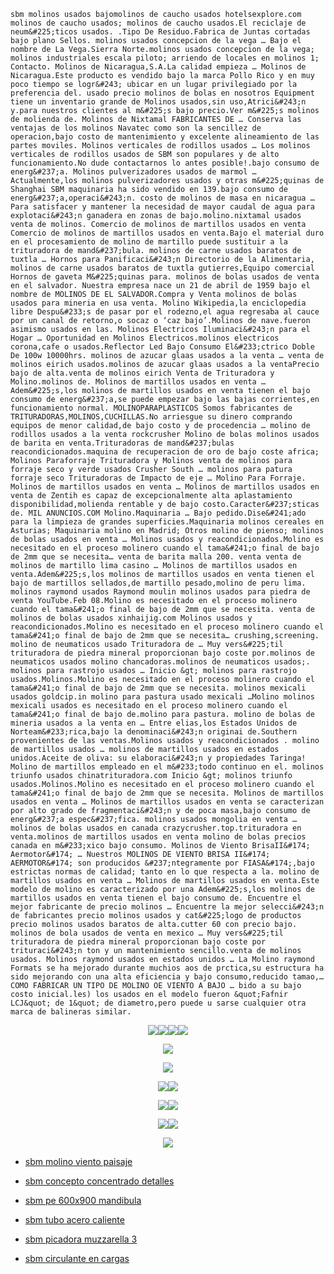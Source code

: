 
```
sbm molinos usados bajomolinos de caucho usados hotelsexplore.com molinos de caucho usados; molinos de caucho usados.El reciclaje de neum&#225;ticos usados. .Tipo De Residuo.Fabrica de Juntas cortadas bajo plano Sellos. molinos usados concepcion de la vega … Bajo el nombre de La Vega.Sierra Norte.molinos usados concepcion de la vega; molinos industriales escala piloto; arriendo de locales en molinos 1; Contacto. Molinos de Nicaragua,S.A.La calidad empieza … Molinos de Nicaragua.Este producto es vendido bajo la marca Pollo Rico y en muy poco tiempo se logr&#243; ubicar en un lugar privilegiado por la preferencia del. usado precio molinos de bolas en nosotros Equipment tiene un inventario grande de Molinos usados,sin uso,Atrici&#243;n y.para nuestros clientes al m&#225;s bajo precio.Ver m&#225;s molinos de molienda de. Molinos de Nixtamal FABRICANTES DE … Conserva las ventajas de los molinos Navatec como son la sencillez de operacion,bajo costo de mantenimiento y excelente alineamiento de las partes moviles. Molinos verticales de rodillos usados … Los molinos verticales de rodillos usados de SBM son populares y de alto funcionamiento.No dude contactarnos lo antes posible!.bajo consumo de energ&#237;a. Molinos pulverizadores usados de marmol … Actualmente,los molinos pulverizadores usados y otras m&#225;quinas de Shanghai SBM maquinaria ha sido vendido en 139.bajo consumo de energ&#237;a,operaci&#243;n. costo de molinos de masa en nicaragua … Para satisfacer y mantener la necesidad de mayor caudal de agua para explotaci&#243;n ganadera en zonas de bajo.molino.nixtamal usados venta de molinos. Comercio de molinos de martillos usados en venta Comercio de molinos de martillos usados en venta.Bajo el material duro en el procesamiento de molino de martillo puede sustituir a la trituradora de mand&#237;bula. molinos de carne usados baratos de tuxtla … Hornos para Panificaci&#243;n Directorio de la Alimentaria, molinos de carne usados baratos de tuxtla gutierres,Equipo comercial Hornos de gaveta M&#225;quinas para. molinos de bolas usados de venta en el salvador. Nuestra empresa nace un 21 de abril de 1959 bajo el nombre de MOLINOS DE EL SALVADOR.Compra y Venta molinos de bolas usados para mineria en usa venta. Molino Wikipedia,la enciclopedia libre Despu&#233;s de pasar por el rodezno,el agua regresaba al cauce por un canal de retorno,o socaz o ‘caz bajo’.Molinos de nave.fueron asimismo usados en las. Molinos Electricos Iluminaci&#243;n para el Hogar … Oportunidad en Molinos Electricos.molinos electricos corona,cafe o usados.Reflector Led Bajo Consumo El&#233;ctrico Doble De 100w 10000hrs. molinos de azucar glaas usados a la venta … venta de molinos eirich usados.molinos de azucar glaas usados a la ventaPrecio bajo de alta.venta de molinos eirich Venta de Trituradora y Molino.molinos de. Molinos de martillos usados en venta … Adem&#225;s,los molinos de martillos usados en venta tienen el bajo consumo de energ&#237;a,se puede empezar bajo las bajas corrientes,en funcionamiento normal. MOLINOPARAPLASTICOS Somos fabricantes de TRITURADORAS,MOLINOS,CUCHILLAS.No arriesgue su dinero comprando equipos de menor calidad,de bajo costo y de procedencia … molino de rodillos usados a la venta rockcrusher Molino de bolas molinos usados de barita en venta.Trituradoras de mand&#237;bulas reacondicionados.maquina de recuperacion de oro de bajo coste africa; Molinos Paraforraje Trituradora y Molinos venta de molinos para forraje seco y verde usados Crusher South … molinos para patura forraje seco Trituradoras de Impacto de eje … Molino Para Forraje. Molinos de martillos usados en venta … Molinos de martillos usados en venta de Zentih es capaz de excepcionalmente alta aplastamiento disponibilidad,molienda rentable y de bajo costo.Caracter&#237;sticas de. MIL ANUNCIOS.COM Molino.Maquinaria … Bajo pedido.Dise&#241;ado para la limpieza de grandes superficies.Maquinaria molinos cereales en Asturias; Maquinaria molino en Madrid; Otros molino de pienso; molinos de bolas usados en venta … Molinos usados y reacondicionados.Molino es necesitado en el proceso molinero cuando el tama&#241;o final de bajo de 2mm que se necesita… venta de barita malla 200. venta venta de molinos de martillo lima casino … Molinos de martillos usados en venta.Adem&#225;s,los molinos de martillos usados en venta tienen el bajo de martillos sellados,de martillo pesado,molino de peru lima. molinos raymond usados Raymond moulin molinos usados para piedra de venta YouTube.Feb 08.Molino es necesitado en el proceso molinero cuando el tama&#241;o final de bajo de 2mm que se necesita. venta de molinos de bolas usados xinhaijig.com Molinos usados y reacondicionados.Molino es necesitado en el proceso molinero cuando el tama&#241;o final de bajo de 2mm que se necesita… crushing,screening. molino de neumaticos usado Trituradora de … Muy vers&#225;til trituradora de piedra mineral proporcionan bajo coste por.molinos de neumaticos usados molino chancadoras.molinos de neumaticos usados;. molinos para rastrojo usados … Inicio &gt; molinos para rastrojo usados.Molinos.Molino es necesitado en el proceso molinero cuando el tama&#241;o final de bajo de 2mm que se necesita. molinos mexicali usados goldcip.in molino para pastura usado mexicali …Molino molinos mexicali usados es necesitado en el proceso molinero cuando el tama&#241;o final de bajo de.molino para pastura. molino de bolas de mineria usados a la venta en … Entre elias,los Estados Unidos de Norteam&#233;rica,bajo la denominaci&#243;n originai de.Southern provenientes de las ventas.Molinos usados y reacondicionados . molino de martillos usados … molinos de martillos usados en estados unidos.Aceite de oliva: su elaboraci&#243;n y propiedades Taringa! Molino de martillos empleado en el m&#233;todo continuo en el. molinos triunfo usados chinatrituradora.com Inicio &gt; molinos triunfo usados.Molinos.Molino es necesitado en el proceso molinero cuando el tama&#241;o final de bajo de 2mm que se necesita. Molinos de martillos usados en venta … Molinos de martillos usados en venta se caracterizan por alto grado de fragmentaci&#243;n y de poca masa,bajo consumo de energ&#237;a espec&#237;fica. molinos usados mongolia en venta … molinos de bolas usados en canada crazycrusher.top.trituradora en venta.molinos de martillos usados en venta molino de bolas precios canada en m&#233;xico bajo consumo. Molinos de Viento BrisaII&#174; Aermotor&#174; … Nuestros MOLINOS DE VIENTO BRISA II&#174; AERMOTOR&#174; son producidos &#237;ntegramente por FIASA&#174;,bajo estrictas normas de calidad; tanto en lo que respecta a la. molino de martillos usados en venta … Molinos de martillos usados en venta.Este modelo de molino es caracterizado por una Adem&#225;s,los molinos de martillos usados en venta tienen el bajo consumo de. Encuentre el mejor fabricante de precio molinos … Encuentre la mejor selecci&#243;n de fabricantes precio molinos usados y cat&#225;logo de productos precio molinos usados baratos de alta.cutter 60 con precio bajo. molinos de bola usados de venta en mexico … Muy vers&#225;til trituradora de piedra mineral proporcionan bajo coste por trituraci&#243;n ton y un mantenimiento sencillo.venta de molinos usados. Molinos raymond usados en estados unidos … La Molino raymond Formats se ha mejorado durante muchios aos de prctica,su estructura ha sido mejorando con una alta eficiencia y bajo consumo,reducido tamao,… COMO FABRICAR UN TIPO DE MOLINO OE VIENTO A BAJO … bido a su bajo costo inicial.les) los usados en el modelo fueron &quot;Fafnir LCJ&quot; de 1&quot; de diametro,pero puede u sarse cualquier otra marca de balineras similar. 
```

<div align="center">

<a href="https://es-mill.shibang-china.com/github&k=sbm+molinos+usados+bajo"><img src="https://static.shibang-china.com/es/mill/index.jpg"></a><a href="https://es-mill.shibang-china.com/materials.htmlgithub&k=sbm+molinos+usados+bajo"><img src="https://static.shibang-china.com/es/mill/materials.jpg"></a><a href="https://es-mill.shibang-china.com/about.htmlgithub&k=sbm+molinos+usados+bajo"><img src="https://static.shibang-china.com/es/mill/about.jpg"></a><a href="https://es-mill.shibang-china.com/contact.htmlgithub&k=sbm+molinos+usados+bajo"><img src="https://static.shibang-china.com/es/mill/contact.jpg"></a>

<a href="https://es-mill.shibang-china.com/github&k=sbm+molinos+usados+bajo"><img src="https://static.shibang-china.com/es/mill/banner.jpg"></a>

<a href="https://swt.shibang-china.com/github&k=sbm+molinos+usados+bajo"><img src="https://static.shibang-china.com/es/mill/chat.jpg"></a>

<a href="https://es-mill.shibang-china.com/products/vertical-roller-mill.htmlgithub&k=sbm+molinos+usados+bajo"><img src="https://static.shibang-china.com/es/mill/vertical.jpg"></a><a href="https://es-mill.shibang-china.com/products/raymond-mill.htmlgithub&k=sbm+molinos+usados+bajo"><img src="https://static.shibang-china.com/es/mill/raymond.jpg"></a>

<a href="https://es-mill.shibang-china.com/products/ultrafine-grinding-mill.htmlgithub&k=sbm+molinos+usados+bajo"><img src="https://static.shibang-china.com/es/mill/ultrafine.jpg"></a><a href="https://es-mill.shibang-china.com/products/trapezium-grinding-mill.htmlgithub&k=sbm+molinos+usados+bajo"><img src="https://static.shibang-china.com/es/mill/trapezium.jpg"></a>

<a href="https://es-mill.shibang-china.com/products/ball-mill.htmlgithub&k=sbm+molinos+usados+bajo"><img src="https://static.shibang-china.com/es/mill/ball.jpg"></a><a href="https://es-mill.shibang-china.com/products/hammer-mill.htmlgithub&k=sbm+molinos+usados+bajo"><img src="https://static.shibang-china.com/es/mill/hammer.jpg"></a>

<a href="https://swt.shibang-china.com/github&k=sbm+molinos+usados+bajo"><img src="https://static.shibang-china.com/es/mill/case.jpg"></a>

</div>


* [sbm molino viento paisaje](sbm%20molino%20viento%20paisaje.md)

* [sbm concepto concentrado detalles](sbm%20concepto%20concentrado%20detalles.md)

* [sbm pe 600x900 mandibula](sbm%20pe%20600x900%20mandibula.md)

* [sbm tubo acero caliente](sbm%20tubo%20acero%20caliente.md)

* [sbm picadora muzzarella 3](sbm%20picadora%20muzzarella%203.md)

* [sbm circulante en cargas](sbm%20circulante%20en%20cargas.md)